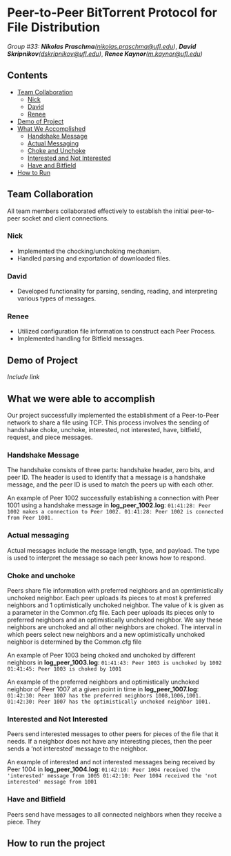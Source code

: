 # Peer-to-Peer BitTorrent Protocol for File Distribution
_Group #33:_
_**Nikolas Praschma**(nikolas.praschma@ufl.edu)</i>_,
_**David Skripnikov**(dskripnikov@ufl.edu)</i>_,
_**Renee Kaynor**(m.kaynor@ufl.edu)_</i>

## Contents
 - [Team Collaboration](#team-collaboration)
    - [Nick](#nick)
    - [David](#david)
    - [Renee](#renee)
 - [Demo of Project](#demo-of-project)
 - [What We Accomplished](#what-we-were-able-to-accomplish)
    - [Handshake Message](#handshake-message)
    - [Actual Messaging](#actual-messaging)
    - [Choke and Unchoke](#choke-and-unchoke)
    - [Interested and Not Interested](#interested-and-not=interested)
    - [Have and Bitfield](#have-and-bitfield)
 - [How to Run](#how-to-run-the-project)

## Team Collaboration
All team members collaborated effectively to establish the initial peer-to-peer socket and client connections.

### Nick
- Implemented the chocking/unchoking mechanism.
- Handled parsing and exportation of downloaded files.

### David
- Developed functionality for parsing, sending, reading, and interpreting various types of messages.

### Renee
- Utilized configuration file information to construct each Peer Process.
- Implemented handling for Bitfield messages.

## Demo of Project
_Include link_

## What we were able to accomplish
Our project successfully implemented the establishment of a Peer-to-Peer network to share a file using TCP. This process involves the sending of handshake choke, unchoke, interested, not interested, have, bitfield, request, and piece messages.

### Handshake Message
The handshake consists of three parts: handshake header, zero bits, and peer ID. The header is used to identify that a message is a handshake message, and the peer ID is used to match the peers up with each other.

An example of Peer 1002 successfully establishing a connection with Peer 1001 using a handshake message in **log_peer_1002.log**:
`01:41:28: Peer 1002 makes a connection to Peer 1002.
01:41:28: Peer 1002 is connected from Peer 1001.`

### Actual messaging
Actual messages include the message length, type, and payload. The type is used to interpret the message so each peer knows how to respond.

### Choke and unchoke
Peers share file information with preferred neighbors and an opmtimistically unchoked neighbor. Each peer uploads its pieces to at most k preferred neighbors and 1 optimistically unchoked neighbor. The value of k is given as a parameter in the Common.cfg file. Each peer uploads its pieces only to preferred neighbors and an optimistically unchoked neighbor. We say these neighbors are unchoked and all other neighbors are choked. The interval in which peers select new neighbors and a new optimistically unchoked neighbor is determined by the Common.cfg file

An example of Peer 1003 being choked and unchoked by different neighbors in **log_peer_1003.log**:
`01:41:43: Peer 1003 is unchoked by 1002
01:41:45: Peer 1003 is choked by 1001`

An example of the preferred neighbors and optimistically unchoked neighbor of Peer 1007 at a given point in time in **log_peer_1007.log**:
`01:42:30: Peer 1007 has the preferred neighbors 1008,1006,1001.
01:42:30: Peer 1007 has the optimistically unchoked neighbor 1001.`

### Interested and Not Interested
Peers send interested messages to other peers for pieces of the file that it needs. If a neighbor does not have any interesting pieces,
then the peer sends a ‘not interested’ message to the neighbor.

An example of interested and not interested messages being received by Peer 1004 in **log_peer_1004.log**:
`01:42:10: Peer 1004 received the 'interested' message from 1005
01:42:10: Peer 1004 received the 'not interested' message from 1001`

### Have and Bitfield
Peers send have messages to all connected neighbors when they receive a piece. They 

## How to run the project
